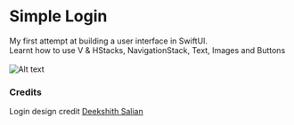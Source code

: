 # Simple Login

My first attempt at building a user interface in SwiftUI.\
Learnt how to use V & HStacks, NavigationStack, Text, Images and Buttons
\
\
![Alt text](https://cdn.dribbble.com/users/308682/screenshots/14605167/media/0884ef9ccd452acbf19e5fbbbeac7ebc.png??raw=true "Title")

### Credits
Login design credit [Deekshith Salian](https://dribbble.com/deekshithsalian)
